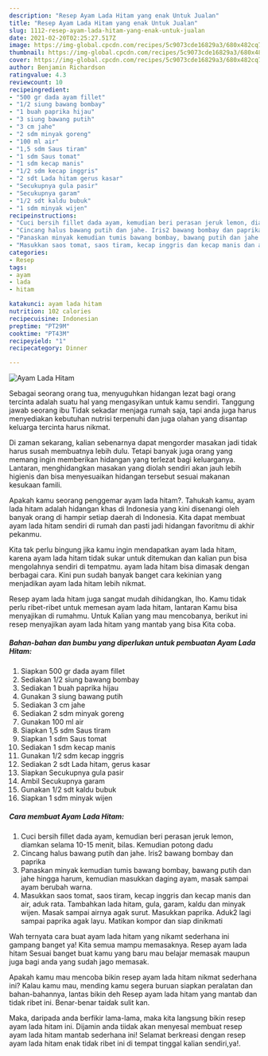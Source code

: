 ```yaml
---
description: "Resep Ayam Lada Hitam yang enak Untuk Jualan"
title: "Resep Ayam Lada Hitam yang enak Untuk Jualan"
slug: 1112-resep-ayam-lada-hitam-yang-enak-untuk-jualan
date: 2021-02-20T02:25:27.517Z
image: https://img-global.cpcdn.com/recipes/5c9073cde16829a3/680x482cq70/ayam-lada-hitam-foto-resep-utama.jpg
thumbnail: https://img-global.cpcdn.com/recipes/5c9073cde16829a3/680x482cq70/ayam-lada-hitam-foto-resep-utama.jpg
cover: https://img-global.cpcdn.com/recipes/5c9073cde16829a3/680x482cq70/ayam-lada-hitam-foto-resep-utama.jpg
author: Benjamin Richardson
ratingvalue: 4.3
reviewcount: 10
recipeingredient:
- "500 gr dada ayam fillet"
- "1/2 siung bawang bombay"
- "1 buah paprika hijau"
- "3 siung bawang putih"
- "3 cm jahe"
- "2 sdm minyak goreng"
- "100 ml air"
- "1,5 sdm Saus tiram"
- "1 sdm Saus tomat"
- "1 sdm kecap manis"
- "1/2 sdm kecap inggris"
- "2 sdt Lada hitam gerus kasar"
- "Secukupnya gula pasir"
- "Secukupnya garam"
- "1/2 sdt kaldu bubuk"
- "1 sdm minyak wijen"
recipeinstructions:
- "Cuci bersih fillet dada ayam, kemudian beri perasan jeruk lemon, diamkan selama 10-15 menit, bilas. Kemudian potong dadu"
- "Cincang halus bawang putih dan jahe. Iris2 bawang bombay dan paprika"
- "Panaskan minyak kemudian tumis bawang bombay, bawang putih dan jahe hingga harum, kemudian masukkan daging ayam, masak sampai ayam berubah warna."
- "Masukkan saos tomat, saos tiram, kecap inggris dan kecap manis dan air, aduk rata. Tambahkan lada hitam, gula, garam, kaldu dan minyak wijen. Masak sampai airnya agak surut. Masukkan paprika. Aduk2 lagi sampai paprika agak layu. Matikan kompor dan siap dinikmati"
categories:
- Resep
tags:
- ayam
- lada
- hitam

katakunci: ayam lada hitam 
nutrition: 102 calories
recipecuisine: Indonesian
preptime: "PT29M"
cooktime: "PT43M"
recipeyield: "1"
recipecategory: Dinner

---
```



![Ayam Lada Hitam](https://img-global.cpcdn.com/recipes/5c9073cde16829a3/680x482cq70/ayam-lada-hitam-foto-resep-utama.jpg)

Sebagai seorang orang tua, menyuguhkan hidangan lezat bagi orang tercinta adalah suatu hal yang mengasyikan untuk kamu sendiri. Tanggung jawab seorang ibu Tidak sekadar menjaga rumah saja, tapi anda juga harus menyediakan kebutuhan nutrisi terpenuhi dan juga olahan yang disantap keluarga tercinta harus nikmat.

Di zaman  sekarang, kalian sebenarnya dapat mengorder masakan jadi tidak harus susah membuatnya lebih dulu. Tetapi banyak juga orang yang memang ingin memberikan hidangan yang terlezat bagi keluarganya. Lantaran, menghidangkan masakan yang diolah sendiri akan jauh lebih higienis dan bisa menyesuaikan hidangan tersebut sesuai makanan kesukaan famili. 



Apakah kamu seorang penggemar ayam lada hitam?. Tahukah kamu, ayam lada hitam adalah hidangan khas di Indonesia yang kini disenangi oleh banyak orang di hampir setiap daerah di Indonesia. Kita dapat membuat ayam lada hitam sendiri di rumah dan pasti jadi hidangan favoritmu di akhir pekanmu.

Kita tak perlu bingung jika kamu ingin mendapatkan ayam lada hitam, karena ayam lada hitam tidak sukar untuk ditemukan dan kalian pun bisa mengolahnya sendiri di tempatmu. ayam lada hitam bisa dimasak dengan berbagai cara. Kini pun sudah banyak banget cara kekinian yang menjadikan ayam lada hitam lebih nikmat.

Resep ayam lada hitam juga sangat mudah dihidangkan, lho. Kamu tidak perlu ribet-ribet untuk memesan ayam lada hitam, lantaran Kamu bisa menyajikan di rumahmu. Untuk Kalian yang mau mencobanya, berikut ini resep menyajikan ayam lada hitam yang mantab yang bisa Kita coba.

<!--inarticleads1-->

##### Bahan-bahan dan bumbu yang diperlukan untuk pembuatan Ayam Lada Hitam:

1. Siapkan 500 gr dada ayam fillet
1. Sediakan 1/2 siung bawang bombay
1. Sediakan 1 buah paprika hijau
1. Gunakan 3 siung bawang putih
1. Sediakan 3 cm jahe
1. Sediakan 2 sdm minyak goreng
1. Gunakan 100 ml air
1. Siapkan 1,5 sdm Saus tiram
1. Siapkan 1 sdm Saus tomat
1. Sediakan 1 sdm kecap manis
1. Gunakan 1/2 sdm kecap inggris
1. Sediakan 2 sdt Lada hitam, gerus kasar
1. Siapkan Secukupnya gula pasir
1. Ambil Secukupnya garam
1. Gunakan 1/2 sdt kaldu bubuk
1. Siapkan 1 sdm minyak wijen




<!--inarticleads2-->

##### Cara membuat Ayam Lada Hitam:

1. Cuci bersih fillet dada ayam, kemudian beri perasan jeruk lemon, diamkan selama 10-15 menit, bilas. Kemudian potong dadu
1. Cincang halus bawang putih dan jahe. Iris2 bawang bombay dan paprika
1. Panaskan minyak kemudian tumis bawang bombay, bawang putih dan jahe hingga harum, kemudian masukkan daging ayam, masak sampai ayam berubah warna.
1. Masukkan saos tomat, saos tiram, kecap inggris dan kecap manis dan air, aduk rata. Tambahkan lada hitam, gula, garam, kaldu dan minyak wijen. Masak sampai airnya agak surut. Masukkan paprika. Aduk2 lagi sampai paprika agak layu. Matikan kompor dan siap dinikmati




Wah ternyata cara buat ayam lada hitam yang nikamt sederhana ini gampang banget ya! Kita semua mampu memasaknya. Resep ayam lada hitam Sesuai banget buat kamu yang baru mau belajar memasak maupun juga bagi anda yang sudah jago memasak.

Apakah kamu mau mencoba bikin resep ayam lada hitam nikmat sederhana ini? Kalau kamu mau, mending kamu segera buruan siapkan peralatan dan bahan-bahannya, lantas bikin deh Resep ayam lada hitam yang mantab dan tidak ribet ini. Benar-benar taidak sulit kan. 

Maka, daripada anda berfikir lama-lama, maka kita langsung bikin resep ayam lada hitam ini. Dijamin anda tiidak akan menyesal membuat resep ayam lada hitam mantab sederhana ini! Selamat berkreasi dengan resep ayam lada hitam enak tidak ribet ini di tempat tinggal kalian sendiri,ya!.

